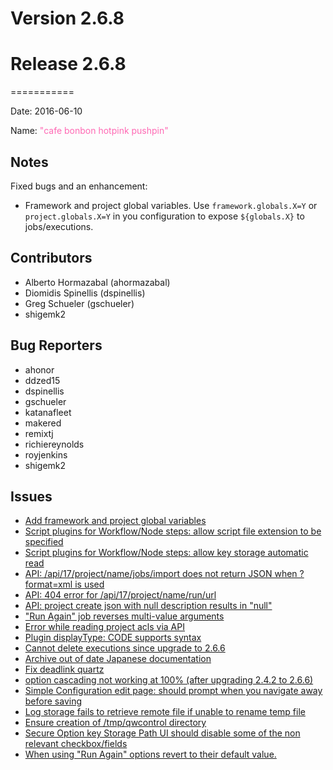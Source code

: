 # Version 2.6.8



# Release 2.6.8
===========

Date: 2016-06-10

Name: <span style="color: hotpink"><span class="glyphicon glyphicon-pushpin"></span> "cafe bonbon hotpink pushpin"</span>

## Notes

Fixed bugs and an enhancement:

* Framework and project global variables. Use `framework.globals.X=Y` or `project.globals.X=Y` in you configuration to expose `${globals.X}` to jobs/executions.

## Contributors

* Alberto Hormazabal (ahormazabal)
* Diomidis Spinellis (dspinellis)
* Greg Schueler (gschueler)
* shigemk2

## Bug Reporters

* ahonor
* ddzed15
* dspinellis
* gschueler
* katanafleet
* makered
* remixtj
* richiereynolds
* royjenkins
* shigemk2

## Issues

* [Add framework and project global variables](https://github.com/qwcontrol/qwcontrol/pull/1890)
* [Script plugins for Workflow/Node steps: allow script file extension to be specified](https://github.com/qwcontrol/qwcontrol/issues/1869)
* [Script plugins for Workflow/Node steps: allow key storage automatic read](https://github.com/qwcontrol/qwcontrol/issues/1868)
* [API: /api/17/project/name/jobs/import does not return JSON when ?format=xml is used](https://github.com/qwcontrol/qwcontrol/issues/1860)
* [API: 404 error for /api/17/project/name/run/url](https://github.com/qwcontrol/qwcontrol/issues/1859)
* [API: project create json with null description results in "null"](https://github.com/qwcontrol/qwcontrol/issues/1856)
* ["Run Again" job reverses multi-value arguments](https://github.com/qwcontrol/qwcontrol/issues/1851)
* [Error while reading project acls via API](https://github.com/qwcontrol/qwcontrol/issues/1850)
* [Plugin displayType: CODE supports syntax](https://github.com/qwcontrol/qwcontrol/issues/1845)
* [Cannot delete executions since upgrade to 2.6.6](https://github.com/qwcontrol/qwcontrol/issues/1844)
* [Archive out of date Japanese documentation](https://github.com/qwcontrol/qwcontrol/issues/1838)
* [Fix deadlink quartz](https://github.com/qwcontrol/qwcontrol/pull/1836)
* [option cascading not working at 100% (after upgrading 2.4.2 to 2.6.6)](https://github.com/qwcontrol/qwcontrol/issues/1832)
* [Simple Configuration edit page: should prompt when you navigate away before saving](https://github.com/qwcontrol/qwcontrol/issues/1731)
* [Log storage fails to retrieve remote file if unable to rename temp file](https://github.com/qwcontrol/qwcontrol/issues/1702)
* [Ensure creation of /tmp/qwcontrol directory](https://github.com/qwcontrol/qwcontrol/pull/1664)
* [Secure Option key Storage Path UI should disable some of the non relevant checkbox/fields](https://github.com/qwcontrol/qwcontrol/issues/1605)
* [When using "Run Again" options revert to their default value.](https://github.com/qwcontrol/qwcontrol/issues/1123)
